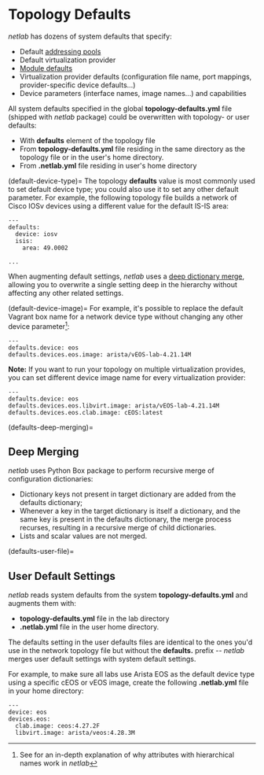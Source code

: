 # Topology Defaults

*netlab* has dozens of system defaults that specify:

* Default [addressing pools](addressing.md)
* Default virtualization provider
* [Module defaults](modules.md)
* Virtualization provider defaults (configuration file name, port mappings, provider-specific device defaults...)
* Device parameters (interface names, image names...) and capabilities

All system defaults specified in the global **topology-defaults.yml** file (shipped with *netlab* package) could be overwritten with topology- or user defaults:

* With **defaults** element of the topology file
* From **topology-defaults.yml** file residing in the same directory as the topology file or in the user's home directory.
* From **.netlab.yml** file residing in user's home directory

(default-device-type)=
The topology **defaults** value is most commonly used to set default device type; you could also use it to set any other default parameter. For example, the following topology file builds a network of Cisco IOSv devices using a different value for the default IS-IS area:

```
---
defaults:
  device: iosv
  isis:
    area: 49.0002

...
```

When augmenting default settings, *netlab* uses a [deep dictionary merge](defaults-deep-merging), allowing you to overwrite a single setting deep in the hierarchy without affecting any other related settings. 

(default-device-image)=
For example, it's possible to replace the default Vagrant box name for a network device type without changing any other device parameter[^DD]:

[^DD]: See [](topology/hierarchy.md) for an in-depth explanation of why attributes with hierarchical names work in *netlab*

```
---
defaults.device: eos
defaults.devices.eos.image: arista/vEOS-lab-4.21.14M
```

**Note:** If you want to run your topology on multiple virtualization provides, you can set different device image name for every virtualization provider:

```
---
defaults.device: eos
defaults.devices.eos.libvirt.image: arista/vEOS-lab-4.21.14M
defaults.devices.eos.clab.image: cEOS:latest
```

(defaults-deep-merging)=
## Deep Merging

*netlab* uses Python Box package to perform recursive merge of configuration dictionaries:

* Dictionary keys not present in target dictionary are added from the defaults dictionary;
* Whenever a key in the target dictionary is itself a dictionary, and the same key is present in the defaults dictionary, the merge process recurses, resulting in a recursive merge of child dictionaries.
* Lists and scalar values are not merged.

(defaults-user-file)=
## User Default Settings

*netlab* reads system defaults from the system **topology-defaults.yml** and augments them with:

* **topology-defaults.yml** file in the lab directory
* **.netlab.yml** file in the user home directory.

The defaults setting in the user defaults files are identical to the ones you'd use in the network topology file but without the **defaults.** prefix -- *netlab* merges user default settings with system default settings.

For example, to make sure all labs use Arista EOS as the default device type using a specific cEOS or vEOS image, create the following **.netlab.yml** file in your home directory:

```
---
device: eos
devices.eos:
  clab.image: ceos:4.27.2F
  libvirt.image: arista/veos:4.28.3M
```

